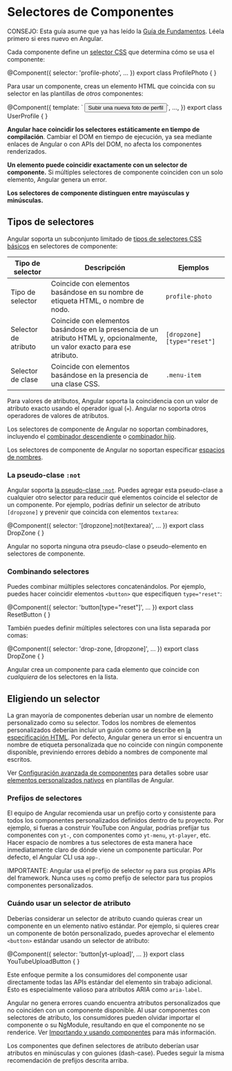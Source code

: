 # Selectores de Componentes

CONSEJO: Esta guía asume que ya has leído la [Guía de Fundamentos](essentials). Léela primero si eres nuevo en Angular.

Cada componente define
un [selector CSS](https://developer.mozilla.org/es/docs/Web/CSS/CSS_selectors) que determina cómo
se usa el componente:

<docs-code language="angular-ts" highlight="[2]">
@Component({
  selector: 'profile-photo',
  ...
})
export class ProfilePhoto { }
</docs-code>

Para usar un componente, creas un elemento HTML que coincida con su selector en las plantillas de _otros_ componentes:

<docs-code language="angular-ts" highlight="[3]">
@Component({
  template: `
    <profile-photo />
    <button>Subir una nueva foto de perfil</button>`,
  ...,
})
export class UserProfile { }
</docs-code>

**Angular hace coincidir los selectores estáticamente en tiempo de compilación**. Cambiar el DOM en tiempo de ejecución, ya sea mediante
enlaces de Angular o con APIs del DOM, no afecta los componentes renderizados.

**Un elemento puede coincidir exactamente con un selector de componente.** Si múltiples selectores de componente coinciden con un
solo elemento, Angular genera un error.

**Los selectores de componente distinguen entre mayúsculas y minúsculas.**

## Tipos de selectores

Angular soporta un subconjunto limitado
de [tipos de selectores CSS básicos](https://developer.mozilla.org/docs/Web/CSS/CSS_Selectors) en
selectores de componente:

| **Tipo de selector**  | **Descripción**                                                                                                 | **Ejemplos**                  |
| ------------------ | --------------------------------------------------------------------------------------------------------------- | ----------------------------- |
| Tipo de selector      | Coincide con elementos basándose en su nombre de etiqueta HTML, o nombre de nodo.                                                    | `profile-photo`               |
| Selector de atributo | Coincide con elementos basándose en la presencia de un atributo HTML y, opcionalmente, un valor exacto para ese atributo. | `[dropzone]` `[type="reset"]` |
| Selector de clase    | Coincide con elementos basándose en la presencia de una clase CSS.                                                          | `.menu-item`                  |

Para valores de atributos, Angular soporta la coincidencia con un valor de atributo exacto usando el operador
igual (`=`). Angular no soporta otros operadores de valores de atributos.

Los selectores de componente de Angular no soportan combinadores, incluyendo
el [combinador descendiente](https://developer.mozilla.org/es/docs/Web/CSS/Descendant_combinator)
o [combinador hijo](https://developer.mozilla.org/es/docs/Web/CSS/Child_combinator).

Los selectores de componente de Angular no soportan
especificar [espacios de nombres](https://developer.mozilla.org/docs/Web/SVG/Namespaces_Crash_Course).

### La pseudo-clase `:not`

Angular soporta [la pseudo-clase `:not`](https://developer.mozilla.org/es/docs/Web/CSS/:not).
Puedes agregar esta pseudo-clase a cualquier otro selector para reducir qué elementos coincide
el selector de un componente. Por ejemplo, podrías definir un selector de atributo `[dropzone]` y prevenir
que coincida con elementos `textarea`:

<docs-code language="angular-ts" highlight="[2]">
@Component({
  selector: '[dropzone]:not(textarea)',
  ...
})
export class DropZone { }
</docs-code>

Angular no soporta ninguna otra pseudo-clase o pseudo-elemento en selectores de componente.

### Combinando selectores

Puedes combinar múltiples selectores concatenándolos. Por ejemplo, puedes hacer coincidir elementos `<button>`
que especifiquen `type="reset"`:

<docs-code language="angular-ts" highlight="[2]">
@Component({
  selector: 'button[type="reset"]',
  ...
})
export class ResetButton { }
</docs-code>

También puedes definir múltiples selectores con una lista separada por comas:

<docs-code language="angular-ts" highlight="[2]">
@Component({
  selector: 'drop-zone, [dropzone]',
  ...
})
export class DropZone { }
</docs-code>

Angular crea un componente para cada elemento que coincide con _cualquiera_ de los selectores en la lista.

## Eligiendo un selector

La gran mayoría de componentes deberían usar un nombre de elemento personalizado como su selector. Todos los nombres de
elementos personalizados deberían incluir un guión como se describe
en [la especificación HTML](https://html.spec.whatwg.org/multipage/custom-elements.html#valid-custom-element-name).
Por defecto, Angular genera un error si encuentra un nombre de etiqueta personalizada que no coincide con ningún
componente disponible, previniendo errores debido a nombres de componente mal escritos.

Ver [Configuración avanzada de componentes](guide/components/advanced-configuration) para detalles sobre
usar [elementos personalizados nativos](https://developer.mozilla.org/es/docs/Web/API/Web_components) en
plantillas de Angular.

### Prefijos de selectores

El equipo de Angular recomienda usar un prefijo corto y consistente para todos los componentes personalizados
definidos dentro de tu proyecto. Por ejemplo, si fueras a construir YouTube con Angular, podrías
prefijar tus componentes con `yt-`, con componentes como `yt-menu`, `yt-player`, etc. Hacer espacio de nombres
a tus selectores de esta manera hace inmediatamente claro de dónde viene un componente particular. Por
defecto, el Angular CLI usa `app-`.

IMPORTANTE: Angular usa el prefijo de selector `ng` para sus propias APIs del framework. Nunca uses `ng` como prefijo de selector para tus propios componentes personalizados.

### Cuándo usar un selector de atributo

Deberías considerar un selector de atributo cuando quieras crear un componente en un elemento nativo estándar.
Por ejemplo, si quieres crear un componente de botón personalizado, puedes aprovechar el
elemento `<button>` estándar usando un selector de atributo:

<docs-code language="angular-ts" highlight="[2]">
@Component({
  selector: 'button[yt-upload]',
   ...
})
export class YouTubeUploadButton { }
</docs-code>

Este enfoque permite a los consumidores del componente usar directamente todas las APIs estándar del elemento
sin trabajo adicional. Esto es especialmente valioso para atributos ARIA como `aria-label`.

Angular no genera errores cuando encuentra atributos personalizados que no coinciden con un componente
disponible. Al usar componentes con selectores de atributo, los consumidores pueden olvidar importar el
componente o su NgModule, resultando en que el componente no se renderice.
Ver [Importando y usando componentes](guide/components/importing) para más información.

Los componentes que definen selectores de atributo deberían usar atributos en minúsculas y con guiones (dash-case).
Puedes seguir la misma recomendación de prefijos descrita arriba.
